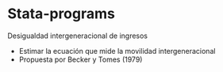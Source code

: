 # Stata-programs
Desigualdad intergeneracional de ingresos 
- Estimar la ecuación que mide la movilidad intergeneracional
- Propuesta por Becker y Tomes (1979)
